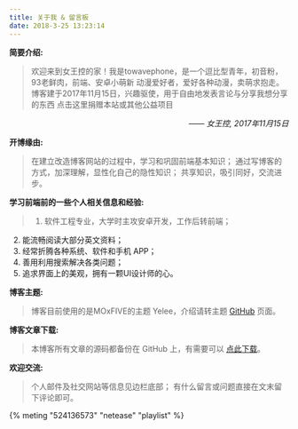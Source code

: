 ```yaml
---
title: 关于我 & 留言板
date: 2018-3-25 13:23:14
---
```


<style type="text/css">
	.sign {
		text-align: right;
		font-style: italic;
	}
</style>

**简要介绍:**

>欢迎来到女王控的家！我是towavephone，是一个逗比型青年，初音粉，93老鲜肉，前端、安卓小萌新
动漫爱好者，爱好各种动漫，卖萌求抱走。
博客建于2017年11月15日，兴趣驱使，用于自由地发表言论与分享我想分享的东西
点击这里捐赠本站或其他公益项目

<p class="sign"><span>——</span> 女王控, 2017年11月15日</p>

**开博缘由:**
> 在建立改造博客网站的过程中，学习和巩固前端基本知识；
> 通过写博客的方式，加深理解，显性化自己的隐性知识；
> 共享知识，吸引同好，交流进步。

**学习前端前的一些个人相关信息和经验:**

>1. 软件工程专业，大学时主攻安卓开发，工作后转前端；
2. 能流畅阅读大部分英文资料；
3. 经常折腾各种系统、软件和手机 APP；
4. 善用利用搜索解决各类问题；
5. 追求界面上的美观，拥有一颗UI设计师的心。

**博客主题:**
>博客目前使用的是MOxFIVE的主题 Yelee，介绍请转主题 [GitHub](https://github.com/MOxFIVE/hexo-theme-yelee) 页面。


**博客文章下载:**
> 本博客所有文章的源码都备份在 GitHub 上，有需要可以 [点此下载](https://github.com/towavephone/TowavePhoneBlog)。

**欢迎交流:**
> 个人邮件及社交网站等信息见边栏底部；
> 有什么留言或问题直接在文末留下评论即可。


{% meting "524136573" "netease" "playlist" %}

<ul class="ds-recent-visitors" />
